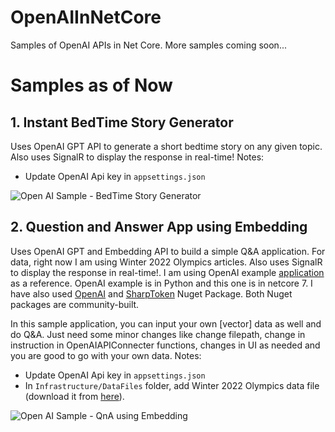# OpenAIInNetCore
Samples of OpenAI APIs in Net Core. More samples coming soon...

# Samples as of Now
## 1. Instant BedTime Story Generator
Uses OpenAI GPT API to generate a short bedtime story on any given topic. Also uses SignalR to display the response in real-time! 
Notes:
- Update OpenAI Api key in `appsettings.json`
 
![Open AI Sample - BedTime Story Generator](https://github.com/ParijatSoftware/OpenAIInNetCore/assets/9824189/9f41cce6-ad36-4c34-b738-87ffde4d8a39)


## 2. Question and Answer App using Embedding
Uses OpenAI GPT and Embedding API to build a simple Q&A application. For data, right now I am using Winter 2022 Olympics articles. Also uses SignalR to display the response in real-time!. I am using OpenAI example [application](https://github.com/openai/openai-cookbook/blob/main/examples/Question_answering_using_embeddings.ipynb) as a reference. OpenAI example is in Python and this one is in netcore 7. I have also used [OpenAI](https://github.com/OkGoDoIt/OpenAI-API-dotnet) and [SharpToken](https://github.com/dmitry-brazhenko/SharpToken) Nuget Package. Both Nuget packages are community-built.

In this sample application, you can input your own [vector] data as well and do Q&A. Just need some minor changes like change filepath, change in instruction in OpenAIAPIConnecter functions, changes in UI as needed and you are good to go with your own data.
Notes:
- Update OpenAI Api key in `appsettings.json`
- In `Infrastructure/DataFiles` folder, add Winter 2022 Olympics data file (download it from [here](https://cdn.openai.com/API/examples/data/winter_olympics_2022.csv)).

![Open AI Sample - QnA using Embedding](https://github.com/ParijatSoftware/OpenAIInNetCore/assets/9824189/d0931256-4ddc-40a6-828d-183f424a2335)

